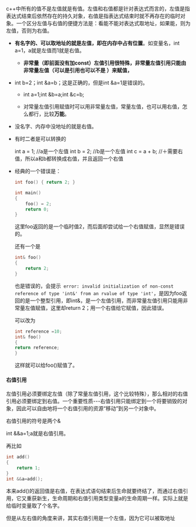 c++中所有的值不是左值就是有值。左值和右值都是针对表达式而言的，左值是指表达式结束后依然存在的持久对象，右值是指表达式结束时就不再存在的临时对象。一个区分左值与右值的便捷方法是：看能不能对表达式取地址，如果能，则为左值，否则为右值。

- **有名字的、可以取地址的就是左值，即在内存中占有位置**。如变量名，int a=1，a就是左值而1就是右值。

  - **非常量（即前面没有加const）左值引用很特殊，非常量左值引用只能由非常量左值（可以是引用也可以不是 ）来赋值，**
- int b=2；int &a=b；这是正确的，但是int &a=1是错误的。
    - int a=1;int &b=a;int &c=b;

  - 对常量左值引用赋值时可以用非常量左值，常量左值，也可以用右值，怎么都行，比较**万能**。
  
- 没名字、内存中没地址的就是右值。

- 有时二者是可以转换的

  int a = 1;     //a是一个左值
  int b = 2;     //b是一个左值
  int c = a + b; //＋需要右值，所以a和b都转换成右值，并且返回一个右值

- 经典的一个错误是：

  ```c++
  int foo() { return 2; }
  
  int main()
  {
      foo() = 2;
      return 0;
  }
  ```

  这里foo返回的是一个临时值2，而后面却尝试给一个右值赋值，显然是错误的。

  还有一个是

  ```c++
  int& foo()
  {
      return 2;
  }
  ```

  也是错误的，会提示` error: invalid initialization of non-const reference of type 'int&' from an rvalue of type 'int'`，是因为foo返回的是一个整型引用，即int&，是一个左值引用，而非常量左值引用只能用非常量左值赋值，这里却return 2；用一个右值给它赋值，因此错误。

  可以改为

  ```c++
  int reference =10;
  int& foo()
  {
  return reference;
  }
  ```

  这样就可以给foo()赋值了。

#### 右值引用

左值引用必须要绑定左值（除了常量左值引用，这个比较特殊），那么相对的右值引用必须要绑定到右值。一个重要性质---右值引用只能绑定到一个将要销毁的对象，因此可以自由地将一个右值引用的资源“移动”到另一个对象中。

右值引用的符号是两个&

int &&a=1;a就是右值引用。

再比如

```c++
int add()
{
	return 1;
}
int &&a=add();
```

本来add()的返回值是右值，在表达式语句结束后生命就要终结了，而通过右值引用，它又重获新生，生命周期和右值引用类型变量a的生命周期一样。实际上就是给临时变量取了个名字。

但是从左右值的角度来讲，其实右值引用是一个左值，因为它可以被取地址

